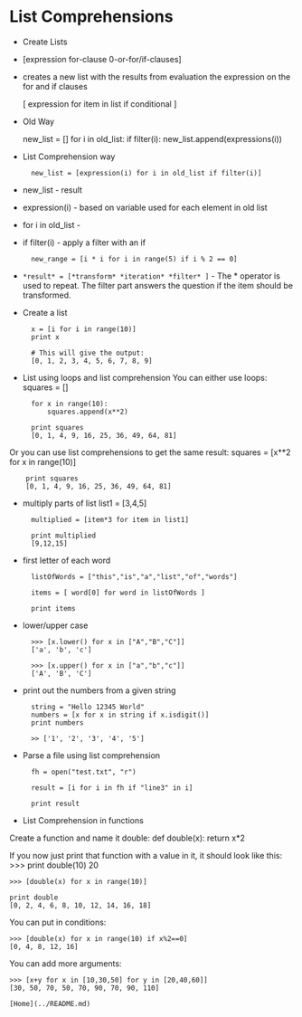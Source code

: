 # List Comprehensions

- Create Lists
- [expression for-clause 0-or-for/if-clauses]
- creates a new list with the results from evaluation the expression on the for and if clauses


    [ expression for item in list if conditional ]


- Old Way


    new_list = []
    for i in old_list:
        if filter(i):
            new_list.append(expressions(i))


- List Comprehension way

        new_list = [expression(i) for i in old_list if filter(i)]

- new_list - result
- expression(i) - based on variable used for each element in old list
- for i in old_list -
- if filter(i) - apply a filter with an if 

        new_range = [i * i for i in range(5) if i % 2 == 0]

- `*result* = [*transform* *iteration* *filter* ]` - The * operator is used to repeat. The filter part answers the question if the
item should be transformed.

- Create a list


        x = [i for i in range(10)]
        print x

        # This will give the output:
        [0, 1, 2, 3, 4, 5, 6, 7, 8, 9]



- List using loops and list comprehension
You can either use loops:
        squares = []

        for x in range(10):
            squares.append(x**2)
        
        print squares
        [0, 1, 4, 9, 16, 25, 36, 49, 64, 81]

Or you can use list comprehensions to get the same result:
        squares = [x**2 for x in range(10)]

        print squares
        [0, 1, 4, 9, 16, 25, 36, 49, 64, 81]


- multiply parts of list
    list1 = [3,4,5]
    
        multiplied = [item*3 for item in list1] 
        
        print multiplied 
        [9,12,15]

- first letter of each word

        listOfWords = ["this","is","a","list","of","words"]

        items = [ word[0] for word in listOfWords ]

        print items

- lower/upper case

        >>> [x.lower() for x in ["A","B","C"]]
        ['a', 'b', 'c']

        >>> [x.upper() for x in ["a","b","c"]]
        ['A', 'B', 'C']

- print out the numbers from a given string

        string = "Hello 12345 World"
        numbers = [x for x in string if x.isdigit()]
        print numbers

        >> ['1', '2', '3', '4', '5']

- Parse a file using list comprehension

        fh = open("test.txt", "r")

        result = [i for i in fh if "line3" in i]

        print result

- List Comprehension in functions

Create a function and name it double:
        def double(x):
        return x*2

If you now just print that function with a value in it, it should look like this:
    >>> print double(10)
    20

    >>> [double(x) for x in range(10)]

    print double
    [0, 2, 4, 6, 8, 10, 12, 14, 16, 18]

You can put in conditions:

    >>> [double(x) for x in range(10) if x%2==0]
    [0, 4, 8, 12, 16]

You can add more arguments:

    >>> [x+y for x in [10,30,50] for y in [20,40,60]]
    [30, 50, 70, 50, 70, 90, 70, 90, 110]

    [Home](../README.md)